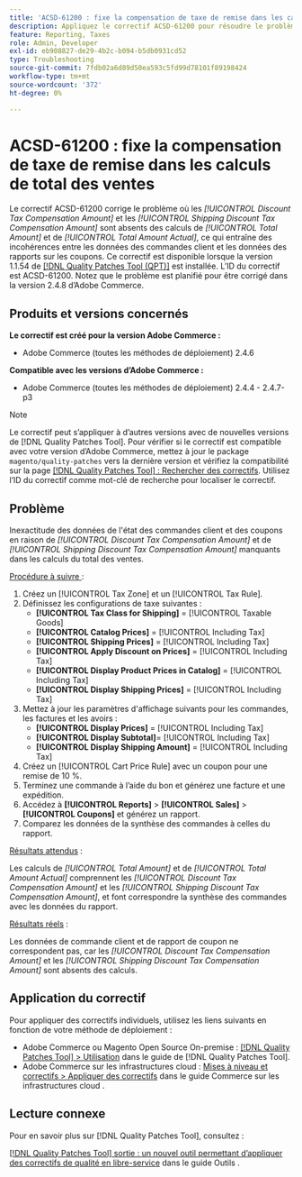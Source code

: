 ```yaml
---
title: 'ACSD-61200 : fixe la compensation de taxe de remise dans les calculs de total des ventes'
description: Appliquez le correctif ACSD-61200 pour résoudre le problème d'Adobe Commerce où *[!UICONTROL Discount Tax Compensation Amount]* et *[!UICONTROL Shipping Discount Tax Compensation Amount]* sont absents des calculs de total des ventes, ce qui entraîne des incohérences entre les données des commandes client et les données des rapports sur les coupons.
feature: Reporting, Taxes
role: Admin, Developer
exl-id: eb908827-de29-4b2c-b094-b5db0931cd52
type: Troubleshooting
source-git-commit: 7fdb02a6d89d50ea593c5fd99d78101f89198424
workflow-type: tm+mt
source-wordcount: '372'
ht-degree: 0%

---
```


# ACSD-61200 : fixe la compensation de taxe de remise dans les calculs de total des ventes

Le correctif ACSD-61200 corrige le problème où les *[!UICONTROL Discount Tax Compensation Amount]* et les *[!UICONTROL Shipping Discount Tax Compensation Amount]* sont absents des calculs de *[!UICONTROL Total Amount]* et de *[!UICONTROL Total Amount Actual]*, ce qui entraîne des incohérences entre les données des commandes client et les données des rapports sur les coupons. Ce correctif est disponible lorsque la version 1.1.54 de [[!DNL Quality Patches Tool (QPT)]](/help/tools/quality-patches-tool/quality-patches-tool-to-self-serve-quality-patches.md) est installée. L’ID du correctif est ACSD-61200. Notez que le problème est planifié pour être corrigé dans la version 2.4.8 d’Adobe Commerce.

## Produits et versions concernés

**Le correctif est créé pour la version Adobe Commerce :**

- Adobe Commerce (toutes les méthodes de déploiement) 2.4.6

**Compatible avec les versions d’Adobe Commerce :**

- Adobe Commerce (toutes les méthodes de déploiement) 2.4.4 - 2.4.7-p3

>[!NOTE]
>
>Le correctif peut s’appliquer à d’autres versions avec de nouvelles versions de [!DNL Quality Patches Tool]. Pour vérifier si le correctif est compatible avec votre version d’Adobe Commerce, mettez à jour le package `magento/quality-patches` vers la dernière version et vérifiez la compatibilité sur la page [[!DNL Quality Patches Tool] : Rechercher des correctifs](https://experienceleague.adobe.com/tools/commerce-quality-patches/index.html?lang=fr). Utilisez l’ID du correctif comme mot-clé de recherche pour localiser le correctif.

## Problème

Inexactitude des données de l&#39;état des commandes client et des coupons en raison de *[!UICONTROL Discount Tax Compensation Amount]* et de *[!UICONTROL Shipping Discount Tax Compensation Amount]* manquants dans les calculs du total des ventes.

<u>Procédure à suivre </u> :

1. Créez un [!UICONTROL Tax Zone] et un [!UICONTROL Tax Rule].
1. Définissez les configurations de taxe suivantes :
   - **[!UICONTROL Tax Class for Shipping]** = [!UICONTROL Taxable Goods]
   - **[!UICONTROL Catalog Prices]** = [!UICONTROL Including Tax]
   - **[!UICONTROL Shipping Prices]** = [!UICONTROL Including Tax]
   - **[!UICONTROL Apply Discount on Prices]** = [!UICONTROL Including Tax]
   - **[!UICONTROL Display Product Prices in Catalog]** = [!UICONTROL Including Tax]
   - **[!UICONTROL Display Shipping Prices]** = [!UICONTROL Including Tax]
1. Mettez à jour les paramètres d&#39;affichage suivants pour les commandes, les factures et les avoirs :
   - **[!UICONTROL Display Prices]** = [!UICONTROL Including Tax]
   - **[!UICONTROL Display Subtotal]**= [!UICONTROL Including Tax]
   - **[!UICONTROL Display Shipping Amount]** = [!UICONTROL Including Tax]
1. Créez un [!UICONTROL Cart Price Rule] avec un coupon pour une remise de 10 %.
1. Terminez une commande à l’aide du bon et générez une facture et une expédition.
1. Accédez à **[!UICONTROL Reports]** > **[!UICONTROL Sales]** > **[!UICONTROL Coupons]** et générez un rapport.
1. Comparez les données de la synthèse des commandes à celles du rapport.

<u>Résultats attendus</u> :

Les calculs de *[!UICONTROL Total Amount]* et de *[!UICONTROL Total Amount Actual]* comprennent les *[!UICONTROL Discount Tax Compensation Amount]* et les *[!UICONTROL Shipping Discount Tax Compensation Amount]*, et font correspondre la synthèse des commandes avec les données du rapport.

<u>Résultats réels</u> :

Les données de commande client et de rapport de coupon ne correspondent pas, car les *[!UICONTROL Discount Tax Compensation Amount]* et les *[!UICONTROL Shipping Discount Tax Compensation Amount]* sont absents des calculs.

## Application du correctif

Pour appliquer des correctifs individuels, utilisez les liens suivants en fonction de votre méthode de déploiement :

- Adobe Commerce ou Magento Open Source On-premise : [[!DNL Quality Patches Tool] > Utilisation](/help/tools/quality-patches-tool/usage.md) dans le guide de [!DNL Quality Patches Tool].
- Adobe Commerce sur les infrastructures cloud : [Mises à niveau et correctifs > Appliquer des correctifs](https://experienceleague.adobe.com/docs/commerce-cloud-service/user-guide/develop/upgrade/apply-patches.html?lang=fr) dans le guide Commerce sur les infrastructures cloud .

## Lecture connexe

Pour en savoir plus sur [!DNL Quality Patches Tool], consultez :

[[!DNL Quality Patches Tool] sortie : un nouvel outil permettant d’appliquer des correctifs de qualité en libre-service](https://experienceleague.adobe.com/fr/docs/commerce-operations/tools/quality-patches-tool/quality-patches-tool-to-self-serve-quality-patches) dans le guide Outils .
